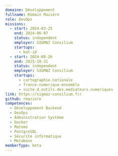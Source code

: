 ```yaml
---
domaine: Développement
fullname: Romain Mazière
role: DevOps
missions:
  - start: 2024-03-25
    end: 2024-06-07
    status: independent
    employer: SIGMAZ Consilium
    startups:
      - bat-id
  - start: 2024-08-26
    end: 2025-10-31
    status: independent
    employer: SIGMAZ Consilium
    startups:
      - cartographie.nationale
      - france-numerique-ensemble
      - suite.d.outils.des.mediateurs.numeriques
link: https://sigmaz-consilium.fr/
github: rmaziere
competences:
  - Développement Backend
  - DevOps
  - Administration Système
  - Docker
  - Matomo
  - PostgreSQL
  - Sécurité informatique
  - Metabase
memberType: beta
---
```

